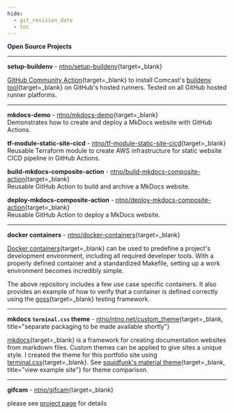 ```yaml
---
hide:
  - git_revision_date
  - toc
---
```


**Open Source Projects**

<hr>

**setup-buildenv** - [ntno/setup-buildenv](https://github.com/ntno/setup-buildenv){target=_blank}  

[GitHub Community Action](https://github.com/marketplace/actions/setup-buildenv){target=_blank} to install Comcast's [buildenv tool](https://github.com/Comcast/Buildenv-Tool){target=_blank} on GitHub's hosted runners.  Tested on all GitHub hosted runner platforms.
<hr>

**mkdocs-demo** - [ntno/mkdocs-demo](https://github.com/ntno/mkdocs-demo){target=_blank}  
Demonstrates how to create and deploy a MkDocs website with GitHub Actions.  

**tf-module-static-site-cicd** - [ntno/tf-module-static-site-cicd](https://github.com/ntno/tf-module-static-site-cicd){target=_blank}  
Reusable Terraform module to create AWS infrastructure for static website CICD pipeline in GitHub Actions.   

**build-mkdocs-composite-action** - [ntno/build-mkdocs-composite-action](https://github.com/ntno/build-mkdocs-composite-action){target=_blank}  
Reusable GitHub Action to build and archive a MkDocs website.  

**deploy-mkdocs-composite-action** - [ntno/deploy-mkdocs-composite-action](https://github.com/ntno/deploy-mkdocs-composite-action){target=_blank}  
Reusable GitHub Action to deploy a MkDocs website.  

<hr> 

**docker containers** - [ntno/docker-containers](https://github.com/ntno/docker-containers){target=_blank}  

[Docker containers](https://docs.docker.com/get-started/overview/){target=_blank} can be used to predefine a project's development environment, including all required developer tools.  With a properly defined container and a standardized Makefile, setting up a work environment becomes incredibly simple.  

The above repository includes a few use case specific containers.  It also provides an example of how to verify that a container is defined correctly using the [goss](https://github.com/aelsabbahy/goss){target=_blank} testing framework.  
<hr>

**mkdocs `terminal.css` theme** - [ntno/ntno.net/custom_theme](https://github.com/ntno/ntno.net/tree/main/custom_theme){target=_blank, title="separate packaging to be made available shortly"}  

[mkdocs](https://www.mkdocs.org/){target=_blank} is a framework for creating documentation websites from markdown files.  Custom themes can be applied to give sites a unique style.  I created the theme for this portfolio site using [terminal.css](https://github.com/Gioni06/terminal.css){target=_blank}.  See [squidfunk's material theme](https://squidfunk.github.io/mkdocs-material/getting-started/){target=_blank, title="view example site"} for theme comparison.
<hr>

**gifcam** - [ntno/gifcam](https://github.com/ntno/gifcam){target=_blank}  

please see [project page](/electronics/gifcam) for details  
